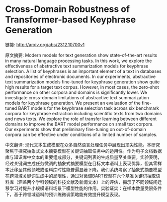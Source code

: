 # Cross-Domain Robustness of Transformer-based Keyphrase Generation

链接: http://arxiv.org/abs/2312.10700v1

原文摘要:
Modern models for text generation show state-of-the-art results in many
natural language processing tasks. In this work, we explore the effectiveness
of abstractive text summarization models for keyphrase selection. A list of
keyphrases is an important element of a text in databases and repositories of
electronic documents. In our experiments, abstractive text summarization models
fine-tuned for keyphrase generation show quite high results for a target text
corpus. However, in most cases, the zero-shot performance on other corpora and
domains is significantly lower. We investigate cross-domain limitations of
abstractive text summarization models for keyphrase generation. We present an
evaluation of the fine-tuned BART models for the keyphrase selection task
across six benchmark corpora for keyphrase extraction including scientific
texts from two domains and news texts. We explore the role of transfer learning
between different domains to improve the BART model performance on small text
corpora. Our experiments show that preliminary fine-tuning on out-of-domain
corpora can be effective under conditions of a limited number of samples.

中文翻译:
现代文本生成模型在众多自然语言处理任务中展现出顶尖性能。本研究聚焦于探究抽象式文本摘要模型在关键词抽取任务中的适用性。作为电子文档数据库与知识库中文本的重要组成部分，关键词列表的生成质量至关重要。实验表明，经过关键词生成任务微调的抽象式摘要模型在目标文本语料上表现优异，但其零样本迁移至其他领域或语料库时性能普遍显著下降。我们系统考察了抽象式摘要模型在跨领域关键词生成中的局限性，通过对微调BART模型在六个基准关键词抽取语料库（涵盖两个学科领域的科技文献及新闻文本）上的评估，揭示了不同领域间迁移学习对提升小规模语料场景下模型性能的作用。实验证实：在样本数量受限条件下，基于跨领域语料的预训练微调策略能有效提升模型表现。
